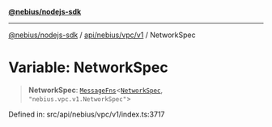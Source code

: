 [**@nebius/nodejs-sdk**](../../../../../README.md)

---

[@nebius/nodejs-sdk](../../../../../README.md) / [api/nebius/vpc/v1](../README.md) / NetworkSpec

# Variable: NetworkSpec

> **NetworkSpec**: [`MessageFns`](../../../../../runtime/protos/core/interfaces/MessageFns.md)\<[`NetworkSpec`](../interfaces/NetworkSpec.md), `"nebius.vpc.v1.NetworkSpec"`\>

Defined in: src/api/nebius/vpc/v1/index.ts:3717
